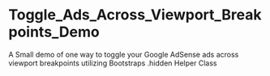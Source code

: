 # Toggle_Ads_Across_Viewport_Breakpoints_Demo
A Small demo of one way to toggle your Google AdSense ads across viewport breakpoints utilizing Bootstraps .hidden Helper Class

